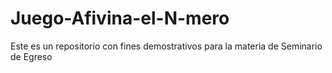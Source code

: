 # Juego-Afivina-el-N-mero
Este es un repositorio con fines demostrativos para la materia de Seminario de Egreso
